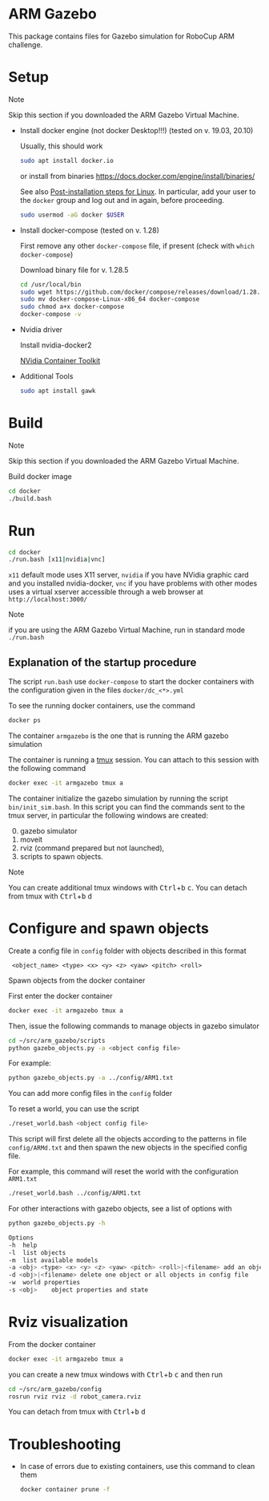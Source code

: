 # ARM Gazebo

This package contains files for Gazebo simulation for RoboCup ARM challenge.

# Setup

> [!NOTE]
> Skip this section if you downloaded the ARM Gazebo Virtual Machine.

* Install docker engine (not docker Desktop!!!)  (tested on v. 19.03, 20.10) 

    Usually, this should work

    ```bash    
    sudo apt install docker.io
    ```

    or install from binaries https://docs.docker.com/engine/install/binaries/

    See also 
    [Post-installation steps for Linux](https://docs.docker.com/install/linux/linux-postinstall/).
    In particular, add your user to the `docker` group and log out and in again, before proceeding.

    ```bash
    sudo usermod -aG docker $USER
    ```

* Install docker-compose (tested on v. 1.28)

    First remove any other `docker-compose` file, if present (check with `which docker-compose`)

    Download binary file for v. 1.28.5

    ```bash
    cd /usr/local/bin
    sudo wget https://github.com/docker/compose/releases/download/1.28.5/docker-compose-Linux-x86_64
    sudo mv docker-compose-Linux-x86_64 docker-compose
    sudo chmod a+x docker-compose
    docker-compose -v
    ```

* Nvidia driver

    Install nvidia-docker2

    [NVidia Container Toolkit](https://docs.nvidia.com/datacenter/cloud-native/container-toolkit/install-guide.html)


* Additional Tools
    ```bash
    sudo apt install gawk
    ```


# Build

> [!NOTE]
> Skip this section if you downloaded the ARM Gazebo Virtual Machine.

Build docker image

```bash	
cd docker
./build.bash
```

# Run

```bash
cd docker
./run.bash [x11|nvidia|vnc]
```

`x11` default mode uses X11 server, `nvidia` if you have NVidia graphic card and you installed nvidia-docker, `vnc` if you have problems with other modes uses a virtual xserver accessible through a web browser at `http://localhost:3000/`

> [!NOTE]
> if you are using the ARM Gazebo Virtual Machine, run in standard mode `./run.bash`


## Explanation of the startup procedure

The script `run.bash` use `docker-compose` to start the docker containers with the configuration given in the files `docker/dc_<*>.yml`

To see the running docker containers, use the command

```bash
docker ps
```

The container `armgazebo` is the one that is running the ARM gazebo simulation

The container is running a [tmux](https://github.com/tmux/tmux/wiki) session. You can attach to this session with the following command

```bash
docker exec -it armgazebo tmux a
```

The container initialize the gazebo simulation by running the script `bin/init_sim.bash`.
In this script you can find the commands sent to the tmux server, in particular the following windows are created: 

0. gazebo simulator
1. moveit
2. rviz (command prepared but not launched),
3. scripts to spawn objects.

> [!NOTE]
> You can create additional tmux windows with <kbd>Ctrl</kbd>+<kbd>b</kbd> <kbd>c</kbd>. You can detach from tmux with <kbd>Ctrl</kbd>+<kbd>b</kbd> <kbd>d</kbd>






# Configure and spawn objects

Create a config file in `config` folder with objects described in this format

```
 <object_name> <type> <x> <y> <z> <yaw> <pitch> <roll>
```

Spawn objects from the docker container

First enter the docker container

```bash
docker exec -it armgazebo tmux a
```

Then, issue the following commands to manage objects in gazebo simulator

```bash
cd ~/src/arm_gazebo/scripts
python gazebo_objects.py -a <object config file>
```

For example:

```bash
python gazebo_objects.py -a ../config/ARM1.txt
```

You can add more config files in the `config` folder

To reset a world, you can use the script

```bash
./reset_world.bash <object config file>
```

This script will first delete all the objects according to the patterns
in file `config/ARMd.txt` and then spawn the new objects in the specified
config file.

For example, this command will reset the world with the configuration `ARM1.txt`

```bash
./reset_world.bash ../config/ARM1.txt
```

For other interactions with gazebo objects, see a list of options with

```bash
python gazebo_objects.py -h

Options
-h	help
-l	list objects
-m	list available models
-a <obj> <type> <x> <y> <z> <yaw> <pitch> <roll>|<filename>	add an object or all objects in config file
-d <obj>|<filename>	delete one object or all objects in config file
-w	world properties
-s <obj>	object properties and state
```

# Rviz visualization

From the docker container

```bash
docker exec -it armgazebo tmux a
```

you can create a new tmux windows with <kbd>Ctrl</kbd>+<kbd>b</kbd> <kbd>c</kbd> and then run

```bash
cd ~/src/arm_gazebo/config
rosrun rviz rviz -d robot_camera.rviz
```

You can detach from tmux with <kbd>Ctrl</kbd>+<kbd>b</kbd> <kbd>d</kbd>

# Troubleshooting

* In case of errors due to existing containers, use this command to clean them

    ```bash
    docker container prune -f
    ```

